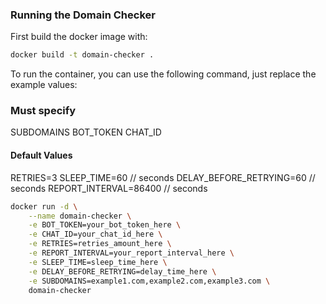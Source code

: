 ### Running the Domain Checker
First build the docker image with:

```bash
docker build -t domain-checker .
```

To run the container, you can use the following command, just replace the example values:

### Must specify
SUBDOMAINS
BOT_TOKEN
CHAT_ID

#### Default Values
RETRIES=3
SLEEP_TIME=60 // seconds
DELAY_BEFORE_RETRYING=60 // seconds
REPORT_INTERVAL=86400 // seconds

```bash
docker run -d \
    --name domain-checker \
    -e BOT_TOKEN=your_bot_token_here \
    -e CHAT_ID=your_chat_id_here \
    -e RETRIES=retries_amount_here \
    -e REPORT_INTERVAL=your_report_interval_here \
    -e SLEEP_TIME=sleep_time_here \
    -e DELAY_BEFORE_RETRYING=delay_time_here \
    -e SUBDOMAINS=example1.com,example2.com,example3.com \
    domain-checker
```